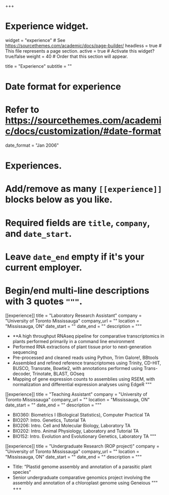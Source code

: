 +++
# Experience widget.
widget = "experience"  # See https://sourcethemes.com/academic/docs/page-builder/
headless = true  # This file represents a page section.
active = true  # Activate this widget? true/false
weight = 40  # Order that this section will appear.

title = "Experience"
subtitle = ""

# Date format for experience
#   Refer to https://sourcethemes.com/academic/docs/customization/#date-format
date_format = "Jan 2006"

# Experiences.
#   Add/remove as many `[[experience]]` blocks below as you like.
#   Required fields are `title`, `company`, and `date_start`.
#   Leave `date_end` empty if it's your current employer.
#   Begin/end multi-line descriptions with 3 quotes `"""`.
[[experience]]
  title = "Laboratory Research Assistant"
  company = "University of Toronto Mississauga"
  company_url = ""
  location = "Mississauga, ON"
  date_start = ""
  date_end = ""
  description = """
  * **A high throughput RNAseq pipeline for comparative transcriptomics in plants performed primarily in a command line environment
  * Performed RNA extractions of plant tissue prior to next-generation sequencing
  * Pre-processed and cleaned reads using Python, Trim Galore!, BBtools
  * Assembled and refined reference transcriptomes using Trinity, CD-HIT, BUSCO, Transrate, Bowtie2, with annotations performed using         Trans-decoder, Trinotate, BLAST, GOseq
  * Mapping of gene expression counts to assemblies using RSEM, with normalization and differential expression analyses using EdgeR
  """

[[experience]]
  title = "Teaching Assistant"
  company = "University of Toronto Mississauga"
  company_url = ""
  location = "Mississauga, ON"
  date_start = ""
  date_end = ""
  description = """
  * BIO360: Biometrics I (Biological Statistics), Computer Practical TA
  * BIO207: Intro. Genetics, Tutorial TA
  * BIO206: Intro. Cell and Molecular Biology, Laboratory TA
  * BIO202: Intro. Animal Physiology, Laboratory and Tutorial TA
  * BIO152: Intro. Evolution and Evolutionary Genetics, Laboratory TA
  """

[[experience]]
  title = "Undergraduate Research (ROP project)"
  company = "University of Toronto Mississauga"
  company_url = ""
  location = "Mississauga, ON"
  date_start = ""
  date_end = ""
  description = """
  * Title: ”Plastid genome assembly and annotation of a parasitic plant species”
  * Senior undergraduate comparative genomics project involving the assembly and annotation of a chloroplast genome using Geneious
  """
+++
